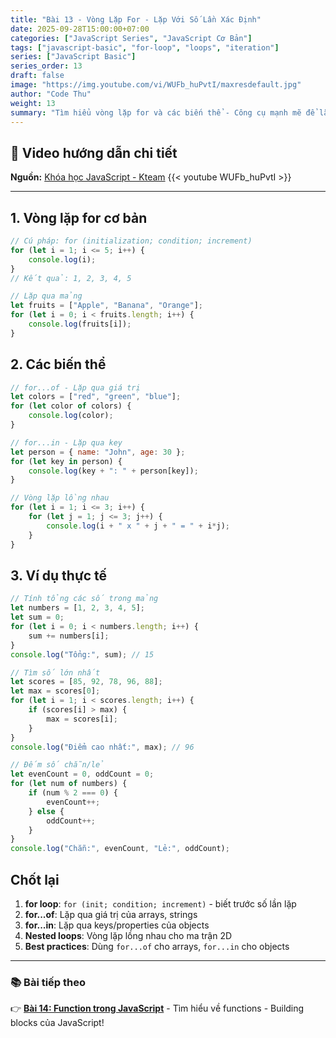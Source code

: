 ```yaml
---
title: "Bài 13 - Vòng Lặp For - Lặp Với Số Lần Xác Định"
date: 2025-09-28T15:00:00+07:00
categories: ["JavaScript Series", "JavaScript Cơ Bản"]
tags: ["javascript-basic", "for-loop", "loops", "iteration"]
series: ["JavaScript Basic"]
series_order: 13
draft: false
image: "https://img.youtube.com/vi/WUFb_huPvtI/maxresdefault.jpg"
author: "Code Thu"
weight: 13
summary: "Tìm hiểu vòng lặp for và các biến thể - Công cụ mạnh mẽ để lặp qua dữ liệu"
---
```


## 🎥 Video hướng dẫn chi tiết
**Nguồn:** [Khóa học JavaScript - Kteam](https://www.youtube.com/playlist?list=PL33lvabfss1ywJRoh40x9fmAfgbI1hpVX)
{{< youtube WUFb_huPvtI >}}

---

## 1. Vòng lặp for cơ bản

```javascript
// Cú pháp: for (initialization; condition; increment)
for (let i = 1; i <= 5; i++) {
    console.log(i);
}
// Kết quả: 1, 2, 3, 4, 5

// Lặp qua mảng
let fruits = ["Apple", "Banana", "Orange"];
for (let i = 0; i < fruits.length; i++) {
    console.log(fruits[i]);
}
```

## 2. Các biến thể

```javascript
// for...of - Lặp qua giá trị
let colors = ["red", "green", "blue"];
for (let color of colors) {
    console.log(color);
}

// for...in - Lặp qua key
let person = { name: "John", age: 30 };
for (let key in person) {
    console.log(key + ": " + person[key]);
}

// Vòng lặp lồng nhau
for (let i = 1; i <= 3; i++) {
    for (let j = 1; j <= 3; j++) {
        console.log(i + " x " + j + " = " + i*j);
    }
}
```

## 3. Ví dụ thực tế

```javascript
// Tính tổng các số trong mảng
let numbers = [1, 2, 3, 4, 5];
let sum = 0;
for (let i = 0; i < numbers.length; i++) {
    sum += numbers[i];
}
console.log("Tổng:", sum); // 15

// Tìm số lớn nhất
let scores = [85, 92, 78, 96, 88];
let max = scores[0];
for (let i = 1; i < scores.length; i++) {
    if (scores[i] > max) {
        max = scores[i];
    }
}
console.log("Điểm cao nhất:", max); // 96

// Đếm số chẵn/lẻ
let evenCount = 0, oddCount = 0;
for (let num of numbers) {
    if (num % 2 === 0) {
        evenCount++;
    } else {
        oddCount++;
    }
}
console.log("Chẵn:", evenCount, "Lẻ:", oddCount);
```

## Chốt lại

1. **for loop**: `for (init; condition; increment)` - biết trước số lần lặp
2. **for...of**: Lặp qua giá trị của arrays, strings
3. **for...in**: Lặp qua keys/properties của objects
4. **Nested loops**: Vòng lặp lồng nhau cho ma trận 2D
5. **Best practices**: Dùng `for...of` cho arrays, `for...in` cho objects

---

### 📚 Bài tiếp theo
👉 [**Bài 14: Function trong JavaScript**](../bai-14-function-javascript/) - Tìm hiểu về functions - Building blocks của JavaScript!
